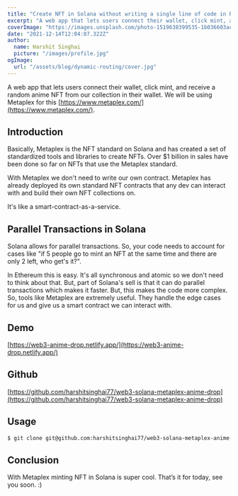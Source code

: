```yaml
---
title: "Create NFT in Solana without writing a single line of code in Rust."
excerpt: "A web app that lets users connect their wallet, click mint, and receive a random anime NFT from our collection in their wallet."
coverImage: "https://images.unsplash.com/photo-1519638399535-1b036603ac77?ixlib=rb-1.2.1&ixid=MnwxMjA3fDB8MHxwaG90by1wYWdlfHx8fGVufDB8fHx8&auto=format&fit=crop&w=1031&q=80"
date: "2021-12-14T12:04:07.322Z"
author:
  name: Harshit Singhai
  picture: "/images/profile.jpg"
ogImage:
  url: "/assets/blog/dynamic-routing/cover.jpg"
---
```


A web app that lets users connect their wallet, click mint, and receive a random anime NFT from our collection in their wallet. We will be using Metaplex for this [https://www.metaplex.com/](https://www.metaplex.com/).

## Introduction

Basically, Metaplex is the NFT standard on Solana and has created a set of standardized tools and libraries to create NFTs. Over $1 billion in sales have been done so far on NFTs that use the Metaplex standard.

With Metaplex we don't need to write our own contract. Metaplex has already deployed its own standard NFT contracts that any dev can interact with and build their own NFT collections on.

It's like a smart-contract-as-a-service.

## Parallel Transactions in Solana

Solana allows for parallel transactions. So, your code needs to account for cases like "if 5 people go to mint an NFT at the same time and there are only 2 left, who get's it?".

In Ethereum this is easy. It's all synchronous and atomic so we don't need to think about that. But, part of Solana's sell is that it can do parallel transactions which makes it faster. But, this makes the code more complex. So, tools like Metaplex are extremely useful. They handle the edge cases for us and give us a smart contract we can interact with.

## Demo

[https://web3-anime-drop.netlify.app/](https://web3-anime-drop.netlify.app/)

## Github

[https://github.com/harshitsinghai77/web3-solana-metaplex-anime-drop](https://github.com/harshitsinghai77/web3-solana-metaplex-anime-drop)

## Usage

```bash
$ git clone git@github.com:harshitsinghai77/web3-solana-metaplex-anime-drop.git
```

## Conclusion

With Metaplex minting NFT in Solana is super cool. That’s it for today, see you soon. :)

